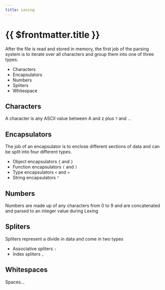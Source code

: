 ```yaml
---
title: Lexing
---
```


# {{ $frontmatter.title }}

After the file is read and stored in memory, the first job of the parsing system is to iterate over all characters and group them into one of three types.
- Characters
- Encapsulators
- Numbers
- Spliters
- Whitespace

## Characters
A character is any ASCII value between A and z plus `?` and `.`. 

## Encapsulators
The job of an encapsulator is to enclose different sections of data and can be split into four different types.
- Object encapsulators `{` and `}`
- Function encapsulators `(` and `)`
- Type encapsulators `<` and `>`
- String encapsulators `"`

## Numbers
Numbers are made up of any characters from 0 to 9 and are concatenated and parsed to an integer value during Lexing

## Spliters
Spliters represent a divide in data and come in two types
- Associative spliters `:`
- Index spliters `,`

## Whitespaces
Spaces...